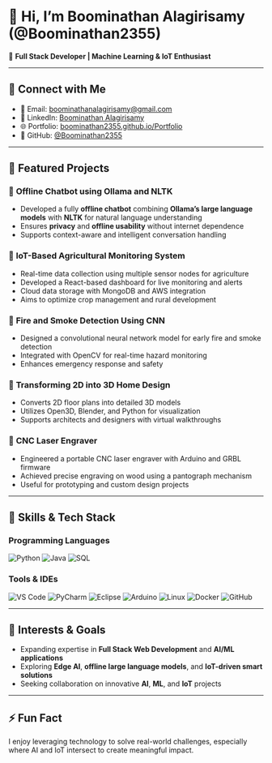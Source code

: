 # 👋 Hi, I’m **Boominathan Alagirisamy** (@Boominathan2355)

🔹 **Full Stack Developer | Machine Learning & IoT Enthusiast**

---

## 🔗 Connect with Me

* 📧 Email: [boominathanalagirisamy@gmail.com](mailto:boominathanalagirisamy@gmail.com)
* 💼 LinkedIn: [Boominathan Alagirisamy](https://www.linkedin.com/in/boominathan-alagirisamy/)
* 🌐 Portfolio: [boominathan2355.github.io/Portfolio](https://boominathan2355.github.io/Portfolio/)
* 🐙 GitHub: [@Boominathan2355](https://github.com/Boominathan2355)

---

## 🚀 Featured Projects

### 🔹 **Offline Chatbot using Ollama and NLTK**

* Developed a fully **offline chatbot** combining **Ollama’s large language models** with **NLTK** for natural language understanding
* Ensures **privacy** and **offline usability** without internet dependence
* Supports context-aware and intelligent conversation handling

### 🔹 **IoT-Based Agricultural Monitoring System**

* Real-time data collection using multiple sensor nodes for agriculture
* Developed a React-based dashboard for live monitoring and alerts
* Cloud data storage with MongoDB and AWS integration
* Aims to optimize crop management and rural development

### 🔹 **Fire and Smoke Detection Using CNN**

* Designed a convolutional neural network model for early fire and smoke detection
* Integrated with OpenCV for real-time hazard monitoring
* Enhances emergency response and safety

### 🔹 **Transforming 2D into 3D Home Design**

* Converts 2D floor plans into detailed 3D models
* Utilizes Open3D, Blender, and Python for visualization
* Supports architects and designers with virtual walkthroughs

### 🔹 **CNC Laser Engraver**

* Engineered a portable CNC laser engraver with Arduino and GRBL firmware
* Achieved precise engraving on wood using a pantograph mechanism
* Useful for prototyping and custom design projects

---

## 🧠 Skills & Tech Stack

### Programming Languages

![Python](https://img.shields.io/badge/Python-3776AB?style=for-the-badge\&logo=python\&logoColor=white)
![Java](https://img.shields.io/badge/Java-007396?style=for-the-badge\&logo=java\&logoColor=white)
![SQL](https://img.shields.io/badge/SQL-4479A1?style=for-the-badge\&logo=postgresql\&logoColor=white)

### Tools & IDEs

![VS Code](https://img.shields.io/badge/VS%20Code-007ACC?style=for-the-badge\&logo=visual-studio-code\&logoColor=white)
![PyCharm](https://img.shields.io/badge/PyCharm-000000?style=for-the-badge\&logo=pycharm\&logoColor=white)
![Eclipse](https://img.shields.io/badge/Eclipse-2C2255?style=for-the-badge\&logo=eclipse\&logoColor=white)
![Arduino](https://img.shields.io/badge/Arduino-00979D?style=for-the-badge\&logo=arduino\&logoColor=white)
![Linux](https://img.shields.io/badge/Linux-FCC624?style=for-the-badge\&logo=linux\&logoColor=black)
![Docker](https://img.shields.io/badge/Docker-2496ED?style=for-the-badge\&logo=docker\&logoColor=white)
![GitHub](https://img.shields.io/badge/GitHub-181717?style=for-the-badge\&logo=github\&logoColor=white)

---

## 🌱 Interests & Goals

* Expanding expertise in **Full Stack Web Development** and **AI/ML applications**
* Exploring **Edge AI**, **offline large language models**, and **IoT-driven smart solutions**
* Seeking collaboration on innovative **AI**, **ML**, and **IoT** projects

---

## ⚡ Fun Fact

I enjoy leveraging technology to solve real-world challenges, especially where AI and IoT intersect to create meaningful impact.

